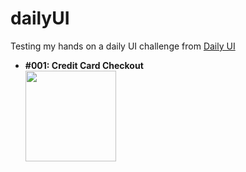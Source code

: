 # dailyUI
<p>Testing my hands on a daily UI challenge from <a href='http://dailyui.co' target='_blank'> Daily UI </a> </p>
<ul>
<li><strong>#001: Credit Card Checkout <br> <img src='https://github.com/digitalcrafted/dailyUI/blob/master/CREDIT%20CARD%20CHECKOUT.png' width=145px'></li>
</ul>
